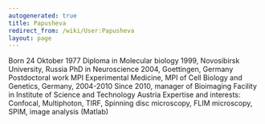 ```yaml
---
autogenerated: true
title: Papusheva
redirect_from: /wiki/User:Papusheva
layout: page
---
```


Born 24 Oktober 1977 Diploma in Molecular biology 1999, Novosibirsk
University, Russia PhD in Neuroscience 2004, Goettingen, Germany
Postdoctoral work MPI Experimental Medicine, MPI of Cell Biology and
Genetics, Germany, 2004-2010 Since 2010, manager of Bioimaging Facility
in Institute of Science and Technology Austria Expertise and interests:
Confocal, Multiphoton, TIRF, Spinning disc microscopy, FLIM microscopy,
SPIM, image analysis (Matlab)

